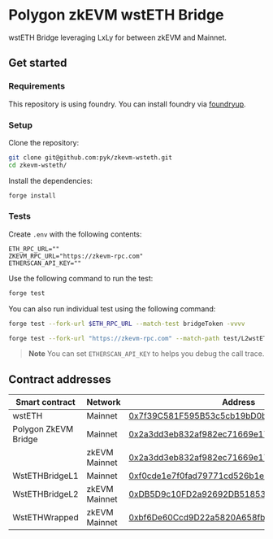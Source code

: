 # Polygon zkEVM wstETH Bridge

wstETH Bridge leveraging LxLy for between zkEVM and Mainnet.

## Get started

### Requirements

This repository is using foundry. You can install foundry via
[foundryup](https://book.getfoundry.sh/getting-started/installation).

### Setup

Clone the repository:

```sh
git clone git@github.com:pyk/zkevm-wsteth.git
cd zkevm-wsteth/
```

Install the dependencies:

```sh
forge install
```

### Tests

Create `.env` with the following contents:

```
ETH_RPC_URL=""
ZKEVM_RPC_URL="https://zkevm-rpc.com"
ETHERSCAN_API_KEY=""
```

Use the following command to run the test:

```sh
forge test
```

You can also run individual test using the following command:

```sh
forge test --fork-url $ETH_RPC_URL --match-test bridgeToken -vvvv

forge test --fork-url "https://zkevm-rpc.com" --match-path test/L2wstETH.t.sol --match-test testBridgeWithMockedBridge -vvvv
```

> **Note**
> You can set `ETHERSCAN_API_KEY` to helps you debug the call trace.

## Contract addresses

| Smart contract       | Network       | Address                                                                                                                             |
| -------------------- | ------------- | ----------------------------------------------------------------------------------------------------------------------------------- |
| wstETH               | Mainnet       | [0x7f39C581F595B53c5cb19bD0b3f8dA6c935E2Ca0](https://etherscan.io/address/0x7f39C581F595B53c5cb19bD0b3f8dA6c935E2Ca0)               |
| Polygon ZkEVM Bridge | Mainnet       | [0x2a3dd3eb832af982ec71669e178424b10dca2ede](https://etherscan.io/address/0x2a3dd3eb832af982ec71669e178424b10dca2ede)               |
|                      | zkEVM Mainnet | [0x2a3dd3eb832af982ec71669e178424b10dca2ede](https://zkevm.polygonscan.com/address/0x2a3dd3eb832af982ec71669e178424b10dca2ede)      |
| WstETHBridgeL1       | Mainnet       | [0xf0cde1e7f0fad79771cd526b1eb0a12f69582c01](https://etherscan.io/address/0xf0cde1e7f0fad79771cd526b1eb0a12f69582c01#code)          |
| WstETHBridgeL2       | zkEVM Mainnet | [0xDB5D9c10FD2a92692DB51853e06058EE0436d69B](https://zkevm.polygonscan.com/address/0xdb5d9c10fd2a92692db51853e06058ee0436d69b#code) |
| WstETHWrapped        | zkEVM Mainnet | [0xbf6De60Ccd9D22a5820A658fbE9fc87975EA204f](https://zkevm.polygonscan.com/address/0xbf6De60Ccd9D22a5820A658fbE9fc87975EA204f#code) |

